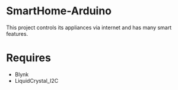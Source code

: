 # SmartHome-Arduino
This project controls its appliances via internet and has many smart features.

# Requires 
- Blynk 
- LiquidCrystal_I2C
